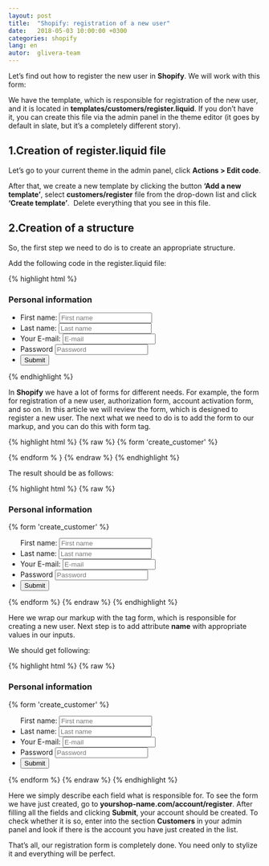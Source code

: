 ```yaml
---
layout: post
title:  "Shopify: registration of a new user"
date:   2018-05-03 10:00:00 +0300
categories: shopify
lang: en
autor:  glivera-team
---
```


Let’s find out how to register the new user in <b>Shopify</b>. We will work with this form:
<img alt="" src="../../../../i/create-account-1.eng.png">


We have the template, which is responsible for registration of the new user, and it is located in <b>templates/customers/register.liquid</b>. If you don’t have it, you can create this file via the admin panel in the theme editor (it goes by default in slate, but it’s a completely different story).

## 1.Creation of register.liquid file

Let’s go to your current theme in the admin panel, click <b>Actions > Edit code</b>.
<img alt="" src="../../../../i/create-account-2.png">

After that, we create a new template by clicking the button <b>‘Add a new template’</b>, select <b>customers/register</b> file from the drop-down list and click <b>‘Create template’</b>.
<img alt="" src="../../../../i/create-account-3.png">
Delete everything that you see in this file. 

## 2.Creation of a structure

So, the first step we need to do is to create an appropriate structure. 

Add the following code in the register.liquid file:

{% highlight html %}
<h3 class="form_title">Personal information</h3>
<ul class="form_list">
	<li class="form_item">
		<label for="first_name" class="form_label">First name:</label>
		<input type="text" placeholder="First name" id="first_name" class="default_input">
	</li>
	<li class="form_item">
		<label for="last_name" class="form_label">Last name:</label>
		<input type="text" placeholder="Last name" id="last_name" class="default_input">
	</li>
	<li class="form_item">
		<label for="email" class="form_label">Your E-mail:</label>
		<input type="email" placeholder="E-mail" id="email" class="default_input">
	</li>
	<li class="form_item">
		<label for="password" class="form_label">Password</label>
		<input type="password" placeholder="Password" id="password" class="default_input">
	</li>
	<li class="form_item right_mod">
		<input class="btn" type="submit" value="Submit">
	</li>
</ul>
{% endhighlight %}

In <b>Shopify</b> we have a lot of forms for different needs. For example, the form for registration of a new user, authorization form, account activation form, and so on. In this article we will review the form, which is designed to register a new user. The next what we need to do is to add the form to our markup, and you can do this with form tag. 

{% highlight html %}
{% raw  %}
{% form 'create_customer' %} 

{% endform % }
{% endraw %}
{% endhighlight %}

The result should be as follows:

{% highlight html %}
{% raw %}
<h3 class="form_title">Personal information</h3>
{% form 'create_customer' %}
	<ul class="form_list"
		<li class="form_item">
			<label for="first_name" class="form_label">First name:</label>
			<input type="text" placeholder="First name" id="first_name" class="default_input">
		</li>
		<li class="form_item">
			<label for="last_name" class="form_label">Last name:</label>
			<input type="text" placeholder="Last name" id="last_name" class="default_input">
		</li>
		<li class="form_item">
			<label for="email" class="form_label">Your E-mail:</label>
			<input type="email" placeholder="E-mail" id="email" class="default_input">
		</li>
		<li class="form_item">
			<label for="password" class="form_label">Password</label>
			<input type="password" placeholder="Password" id="password" class="default_input">
		</li>
		<li class="form_item right_mod">
			<input class="btn" type="submit" value="Submit">
		</li>
	</ul>
{% endform %}
{% endraw %}
{% endhighlight %}

Here we wrap our markup with the tag form, which is responsible for creating a new user. Next step is to add attribute <b>name</b> with appropriate values in our inputs.

We should get following:

{% highlight html %}
{% raw %}
<h3 class="form_title">Personal information</h3>
{% form 'create_customer' %}
	<ul class="form_list"
		<li class="form_item">
			<label for="first_name" class="form_label">First name:</label>
			<input type="text" placeholder="First name" name="customer[first_name]" id="first_name" class="default_input">
		</li>
		<li class="form_item">
			<label for="last_name" class="form_label">Last name:</label>
			<input type="text" placeholder="Last name" name="customer[last_name]" id="last_name" class="default_input">
		</li>
		<li class="form_item">
			<label for="email" class="form_label">Your E-mail:</label>
			<input type="email" placeholder="E-mail" name="customer[email]" id="email" class="default_input">
		</li>
		<li class="form_item">
			<label for="password" class="form_label">Password</label>
			<input type="password" placeholder="Password" name="customer[password]" id="password" class="default_input">
		</li>
		<li class="form_item right_mod">
			<input class="btn" type="submit" value="Submit">
		</li>
	</ul>
{% endform %}
{% endraw %}
{% endhighlight %}

Here we simply describe each field what is responsible for. To see the form we have just created, go to <b>yourshop-name.com/account/register</b>. After filling all the fields and clicking <b>Submit</b>, your account should be created. To check whether it is so, enter into the section <b>Customers</b> in your admin panel and look if there is the account you have just created in the list. 

That’s all, our registration form is completely done. You need only to stylize it and everything will be perfect. 
